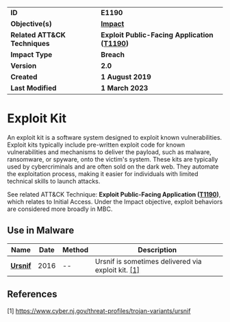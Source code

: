 <table>
<tr>
<td><b>ID</b></td>
<td><b>E1190</b></td>
</tr>
<tr>
<td><b>Objective(s)</b></td>
<td><b><a href="../impact">Impact</a></b></td>
</tr>
<tr>
<td><b>Related ATT&CK Techniques</b></td>
<td><b>Exploit Public-Facing Application (<a href="https://attack.mitre.org/techniques/T1190">T1190</a>)</b></td>
</tr>
<tr>
<td><b>Impact Type</b></td>
<td><b>Breach</b></td>
</tr>
<tr>
<td><b>Version</b></td>
<td><b>2.0</b></td>
</tr>
<tr>
<td><b>Created</b></td>
<td><b>1 August 2019</b></td>
</tr>
<tr>
<td><b>Last Modified</b></td>
<td><b>1 March 2023</b></td>
</tr>
</table>


# Exploit Kit

An exploit kit is a software system designed to exploit known vulnerabilities. Exploit kits typically include pre-written exploit code for known vulnerabilities and mechanisms to deliver the payload, such as malware, ransomware, or spyware, onto the victim's system. These kits are typically used by cybercriminals and are often sold on the dark web. They automate the exploitation process, making it easier for individuals with limited technical skills to launch attacks.

See related ATT&CK Technique: **Exploit Public-Facing Application ([T1190](https://attack.mitre.org/techniques/T1190))**, which relates to Initial Access. Under the Impact objective, exploit behaviors are considered more broadly in MBC.

## Use in Malware

|Name|Date|Method|Description|
|---|---|---|---|
|[**Ursnif**](../xample-malware/ursnif.md)|2016|--|Ursnif is sometimes delivered via exploit kit. [[1]](#1)|

## References

<a name="1">[1]</a> https://www.cyber.nj.gov/threat-profiles/trojan-variants/ursnif

